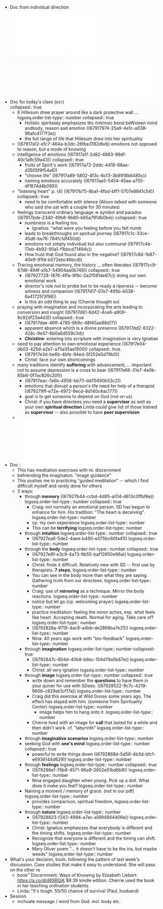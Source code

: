 - Doc from individual direction ![Materials For Class One Formation - Jan 5 2024 - 6-07 PM-2pages.pdf](../assets/Materials_For_Class_One_Formation_-_Jan_5_2024_-_6-07_PM-2pages_1737586821224_0.pdf)
- Doc for today's class (ocr) ![Working with emotions in spiritual direction - Jan 11 2021 - 4-54 PM-1-output.pdf](../assets/Working_with_emotions_in_spiritual_direction_-_Jan_11_2021_-_4-54_PM-1-output_1737586845500_0.pdf)
  collapsed:: true
	- 6 Hillesum drew prayer around like a dark protective wall ...
	  logseq.order-list-type:: number
	  collapsed:: true
		- Holístic spiritaialy emphasizes thc ñntrinsic bond beWxieen mind andbody, reason aad emotion ((67917974-25a9-4e1c-a038-96afc4177f3e))
		- the full range of life that Hillesum drew into her spirituality
	- ((67917a12-e1c7-464a-b3dc-26fbe3192dbd)) emotions not opposed to reason, but a mode of knowing
	- intelligence of emotions ((67917a1f-2d82-4883-99df-40c1a9c59a43))
	  collapsed:: true
		- fruits of Spirit's work ((67917a72-2ddc-4418-88aa-d3505f9f54a6))
		- "choose life" ((67917a89-5802-4f3c-8cf3-3b9918b6485c))
		- naming emotions accurately ((67917aa5-5454-45aa-a755-df1874d4b095))
	- "listening heart" p. (4) ((67917b75-8ba1-4fbd-bff1-5707e8841c54))
	  collapsed:: true
		- need to be comfortable with silence (Alison talked with someone who said she sat with a couple for 30 minutes)
	- feelings transcend ordinary language => symbol and paradox ((67917bde-2340-49b6-9b80-b65a791db0be))
	  collapsed:: true
		- numbness is a feeling too.
			- Ignatius: "what were you feeling before you felt numb
		- leads to breakthroughs on spiritual journey ((67917c1c-33ce-45d6-be76-784fc1df450d))
		- emotions not simply individual but also communal ((67917c4e-17eb-4b92-90a1-f1bbcd71494c))
		- How trust that God found also in the negative? ((67917c8d-1b87-40e9-91fd-b572ebc46bcd))
	- Tracing emotional memory, the history ... often liberates ((67917cc9-87d6-494f-a1b7-54904aa0b748))
	  collapsed:: true
		- ((67927728-1876-4ffa-9f9c-2a2f591de67c)) doing our own emotional work
		- director's role not to probe but to be ready a ripeness -- become witness and companion ((67917d17-07e7-495b-b538-6a41725f3f98))
		- Is this an odd thing to say (Cherrie thought so)
	- praying with imagination and incorporating the arts leading to conversion and insight ((67917d81-6d42-4ce6-a909-8c92df23a4d3))
	  collapsed:: true
		- ((67917dae-46ff-4785-9b9c-48f45ae89d17))
		- apparent absence which is a divine presence ((67917dd2-8322-428c-9e57-6b0a6d559c3d))
		- **Christine**: entering into scripture with imagination is very Ignatian
	- need to pay attention to own emotional experience ((67917e04-db03-425d-a2e7-a75a35ae1900))
	  collapsed:: true
		- ((67917e3d-be6b-4bfe-94ed-5f252e5d79b0))
		- Christ: face our own shortcomings
	- many traditions identify **suffering** with advancement, ... important not to assume depression is a cross to bear ((67917e66-31e7-4e0b-85b6-0f7ac826c20f))
		- ((67917eac-7a6b-4956-bb73-dd70490b53c2))
		- emotions that disrupt a person's life need for help of a therapist ((679279ff-e72e-4972-9ecd-8d140c4ac177))
		- goal is to get someone to depend on God (not on us)
		- Christ: if you have directees you need a **supervisor** as well as your own **spiritual direction** Linda could give list of those trained as **supervisor** -- also possible to have **peer supervision**
	-
- Doc : ![Ways Of Knowing In Discernment - Jan 17 2025 - 9-01 AM.pdf](../assets/Ways_Of_Knowing_In_Discernment_-_Jan_17_2025_-_9-01_AM_1737588746451_0.pdf)
	- This has meditation exercises with re. discernment
	- befriending the imaginaton: "image guidance"
	- This pushes me to practicing "guided meditation" -- which I find difficult myself and rarely done for others
	- 3 ways:
		- through **memory** ((67927b44-ccbd-4d85-a014-d613c0ffbf6e))
		  logseq.order-list-type:: number
		  collapsed:: true
			- Craig: not normally an emotional person. SD has begun to enhance for him. His tradition: "The heart is deceiving".
			  logseq.order-list-type:: number
			- cp. my own experience
			  logseq.order-list-type:: number
			- This can be **terrifying**
			  logseq.order-list-type:: number
		- through **intuition**
		  logseq.order-list-type:: number
		  collapsed:: true
			- ((67927ea6-5de2-4aee-b480-e075bc60fa41))
			  logseq.order-list-type:: number
		- through the **body**
		  logseq.order-list-type:: number
		  collapsed:: true
			- ((67927e6f-e3c9-4a73-9b55-baf13950e96a))
			  logseq.order-list-type:: number
			- Christ: finds it difficult. Relatively new with SD -- first use by therapists. **7 steps.**
			  logseq.order-list-type:: number
			- You can see in the body more than what they are saying. Gathering truth from our directees.
			  logseq.order-list-type:: number
			- Craig: use of **mirroring** as a technique. Mirror the body reactions.
			  logseq.order-list-type:: number
			- notice but let go (cp. welcoming prayer)
			  logseq.order-list-type:: number
			- practice meditation: feeling the minor aches, esp. what feels like heart. Accepting death. Normal for aging. Take care of?
			  logseq.order-list-type:: number
			- ((6792826a-9719-4ac8-a4bb-de2868ba7e25))
			  logseq.order-list-type:: number
			- Nina: 40 years ago work with "bio-feedback"
			  logseq.order-list-type:: number
		- through **imagination**
		  logseq.order-list-type:: number
		  collapsed:: true
			- ((6792847c-604d-40b8-b9ac-154d79a5b87e)) 
			  logseq.order-list-type:: number
			- Christ: all very ignation
			  logseq.order-list-type:: number
		- through **image**
		  logseq.order-list-type:: number
		  collapsed:: true
			- write down and remember the **questions** to have them in your quiver for use with SDees. ((67928522-9c7c-4219-9606-c929eb1cf17a))
			  logseq.order-list-type:: number
			- Craig did this exercise at Wild Goose some years ago. The effect has stayed with him. (someone from Spirituality Center)
			  logseq.order-list-type:: number
				- image helps him to hang onto it.
				  logseq.order-list-type:: number
			- Cherrie lived with an image for **call** that lasted for a while and then didn't work. cf. "labyrinth"
			  logseq.order-list-type:: number
		- through **imaginative scenarios**
		  logseq.order-list-type:: number
		- seeking God with **one's mind**
		  logseq.order-list-type:: number
		  collapsed:: true
			- powerful to write things down ((6792868d-5d56-4b3d-bfc1-e6936144d629))
			  logseq.order-list-type:: number
		- through **feelings**
		  logseq.order-list-type:: number
		  collapsed:: true
			- ((679286e1-76b9-4571-96a9-3902e51bd6b9))
			  logseq.order-list-type:: number
			- Nina engaged daughter when young. Pick up a doll. What does it make you feel?
			  logseq.order-list-type:: number
		- Naming a moment / memory of grace. (not in our pdf)
		  logseq.order-list-type:: number
			- provides comparison, spiritual freedom,
			  logseq.order-list-type:: number
		- through **nature**
		  logseq.order-list-type:: number
			- ((67928823-f243-4994-a7ac-a1894884406e))
			  logseq.order-list-type:: number
			- Christ: Ignatius emphasizes that everybody is different and the timing shifts.
			  logseq.order-list-type:: number
			- Recognize that everyone is different and the timing can shift.
			  logseq.order-list-type:: number
			- Mary Oliver poem  "... it doesn't have to be the iris, but maybe  weeds"
			  logseq.order-list-type:: number
- What's your decision, book. following the pattern of last week's discussion. Case studies that make it easy to understand. She will pass on the other re
	- book" Discernment: Ways of Knowing by Elizabeth Liebert: https://a.co/d/d6SRQiK   $8:39 kindle edition. Cherrie used the book in her teaching ordination students.
	- Linda: "It's tough. 50/50 chance of survival (Paul, husband)
- Session
	- inchoate message / word from God. incl. body etc.